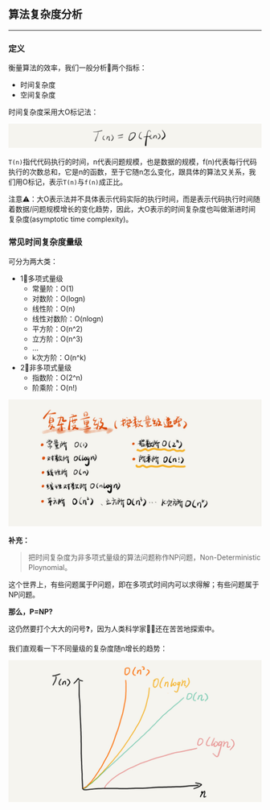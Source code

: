 ## 算法复杂度分析

---



### 定义

衡量算法的效率，我们一般分析👀两个指标：

- 时间复杂度
- 空间复杂度

时间复杂度采用大O标记法：

<img src="../Resources/22900968aa2b190072c985a08b0e92ef.png" alt="img" style="zoom:67%;" />

`T(n)`指代代码执行的时间，n代表问题规模，也是数据的规模，f(n)代表每行代码执行的次数总和，它是n的函数，至于它随n怎么变化，跟具体的算法又关系，我们用O标记，表示`T(n)`与`f(n)`成正比。

注意⚠️：大O表示法并不具体表示代码实际的执行时间，而是表示代码执行时间随着数据/问题规模增长的变化趋势，因此，大O表示的时间复杂度也叫做渐进时间复杂度(asymptotic time complexity)。



### 常见时间复杂度量级

可分为两大类：

- 1⃣️多项式量级
  - 常量阶：O(1)
  - 对数阶：O(logn)
  - 线性阶：O(n)
  - 线性对数阶：O(nlogn)
  - 平方阶：O(n^2)
  - 立方阶：O(n^3)
  - ...
  - k次方阶：O(n^k)
- 2⃣️非多项式量级
  - 指数阶：O(2^n)
  - 阶乘阶：O(n!)

<img src="../Resources/3723793cc5c810e9d5b06bc95325bf0a.jpg" alt="img" style="zoom:67%;" />

**补充：**

> 把时间复杂度为非多项式量级的算法问题称作NP问题，Non-Deterministic Ploynomial。

这个世界上，有些问题属于P问题，即在多项式时间内可以求得解；有些问题属于NP问题。

**那么，P=NP?**

这仍然要打个大大的问号❓，因为人类科学家👨‍🔬还在苦苦地探索中。



我们直观看一下不同量级的复杂度随n增长的趋势：

<img src="../Resources/497a3f120b7debee07dc0d03984faf04.jpg" alt="img" style="zoom:67%;" />